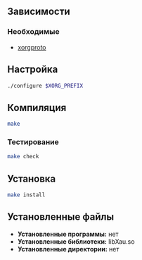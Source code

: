 <package-info :package="package" showsbu2></package-info>

<script>
		new Vue({
		el: '#main',
		data: { package: {} },
		mounted: function () {
				this.getPackage('xorgproto');
		},
		methods: {
			getPackage: function(name) {
					getPackage(name)
					.then(response => this.package = response);
			},
		}
  })
</script>

## Зависимости
### Необходимые
* [xorgproto](xorgproto.md)

## Настройка
```bash
./configure $XORG_PREFIX
```

## Компиляция
```bash
make
```

### Тестирование
```bash
make check
```

## Установка
```bash
make install
```

## Установленные файлы
* **Установленные программы:** нет
* **Установленные библиотеки:** libXau.so
* **Установленные директории:** нет
